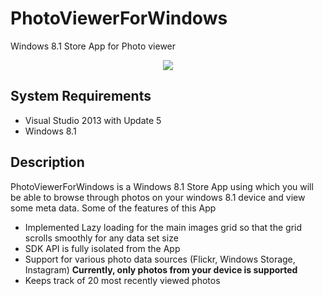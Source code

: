 # PhotoViewerForWindows
Windows 8.1 Store App for Photo viewer

<p align="center">
  <img src="http://i.imgur.com/2yg7wsP.png"/>
</p>

System Requirements
----------------------
* Visual Studio 2013 with Update 5
* Windows 8.1

Description
----------------------

PhotoViewerForWindows is a Windows 8.1 Store App using which you will be able to browse through photos on your windows 8.1 device and view some meta data. Some of the features of this App

* Implemented Lazy loading for the main images grid so that the grid scrolls smoothly for any data set size
* SDK API is fully isolated from the App
* Support for various photo data sources (Flickr, Windows Storage, Instagram) __Currently, only photos from your device is supported__
* Keeps track of 20 most recently viewed photos


